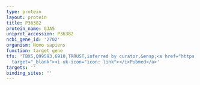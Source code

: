 ```yaml
---
type: protein
layout: protein
title: P36382
protein_name: GJA5
uniprot_accession: P36382
ncbi_gene_id: '2702'
organism: Homo sapiens
function: target gene
tfs: 'TBX5,Q99593,6910,TRRUST,inferred by curator,&ensp;<a href="https://www.ncbi.nlm.nih.gov/pubmed/?term=18451335%5Buid%5D"
  target="_blank"><i uk-icon="icon: link"></i>Pubmed</a>'
targets: ''
binding_sites: ''
---
```

